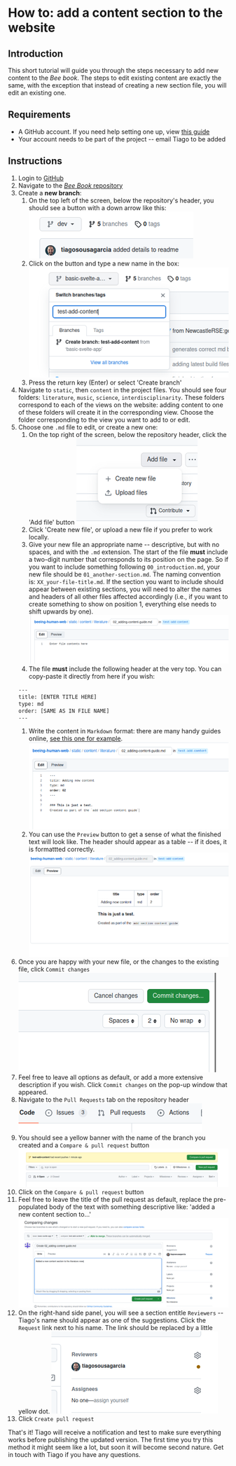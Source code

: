 # How to: add a content section to the website

## Introduction
This short tutorial will guide you through the steps necessary to add new content to the *Bee book*. The steps to edit existing content are exactly the same, with the exception that instead of creating a new section file, you will edit an existing one.

## Requirements
- A GitHub account. If you need help setting one up, view [this guide](../register-github/README.md)
- Your account needs to be part of the project -- email Tiago to be added

## Instructions
1. Login to [GitHub](https://github.com/)
1. Navigate to the [*Bee Book* repository](https://github.com/NewcastleRSE/beeing-human-web/)
1. Create a **new branch**:
    1. On the top left of the screen, below the repository's header, you should see a button with a down arrow like this:
    ![branch switch button](./img/add-section-content-1.png)
    1. Click on the button and type a new name in the box:
    ![typing new branch name](./img/add-section-content-2.png)
    1. Press the return key (Enter) or select 'Create branch'
1. Navigate to `static`, then `content` in the project files. You should see four folders: `literature`, `music`, `science`, `interdisciplinarity`. These folders correspond to each of the views on the website: adding content to one of these folders will create it in the corresponding view. Choose the folder corresponding to the view you want to add to or edit.
1. Choose one `.md` file to edit, or create a new one:
    1. On the top right of the screen, below the repository header, click the 'Add file' button
    ![add a new file](./img/add-section-content-3.png)
    1. Click 'Create new file', or upload a new file if you prefer to work locally.
    1. Give your new file an appropriate name -- descriptive, but with no spaces, and with the `.md` extension. The start of the file **must** include a two-digit number that corresponds to its position on the page. So if you want to include something following `00_introduction.md`, your new file should be `01_another-section.md`. The naming convention is: `XX_your-file-title.md`. If the section you want to include should appear between existing sections, you will need to alter the names and headers of all other files affected accordingly (i.e., if you want to create something to show on position 1, everything else needs to shift upwards by one).
    ![name your new file](./img/add-section-content-4.png)
    1. The file **must** include the following header at the very top. You can copy-paste it directly from here if you wish:
    ```
    ---
    title: [ENTER TITLE HERE]
    type: md
    order: [SAME AS IN FILE NAME]
    ---
    ```
    1. Write the content in `Markdown` format: there are many handy guides online, [see this one for example](https://www.markdownguide.org/cheat-sheet/).
    ![writing new content](./img/add-section-content-5.png)
    1. You can use the `Preview` button to get a sense of what the finished text will look like. The header should appear as a table -- if it does, it is formattted correctly.
    ![preview new content](./img/add-section-content-6.png)
1. Once you are happy with your new file, or the changes to the existing file, click `Commit changes`
![commit button](./img/add-section-content-7.png)
1. Feel free to leave all options as default, or add a more extensive description if you wish. Click `Commit changes` on the pop-up window that appeared.
1. Navigate to the `Pull Requests` tab on the repository header
![pull request tab](./img/add-section-content-8.png)
1. You should see a yellow banner with the name of the branch you created and a `Compare & pull request` button
![new pull request](./img/add-section-content-9.png)
1. Click on the `Compare & pull request` button
1. Feel free to leave the title of the pull request as default, replace the pre-populated body of the text with something descriptive like: 'added a new content section to...'
![pull request view](./img/add-section-content-10.png)
1. On the right-hand side panel, you will see a section entitle `Reviewers` -- Tiago's name should appear as one of the suggestions. Click the `Request` link next to his name. The link should be replaced by a little yellow dot.
![add reviewer](./img/add-section-content-11.png)
1. Click `Create pull request`

That's it! Tiago will receive a notification and test to make sure everything works before publishing the updated version. The first time you try this method it might seem like a lot, but soon it will become second nature. Get in touch with Tiago if you have any questions.
